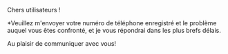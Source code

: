 Chers utilisateurs !

*Veuillez m'envoyer votre numéro de téléphone enregistré et le problème auquel vous êtes confronté, et je vous répondrai dans les plus brefs délais.

Au plaisir de communiquer avec vous!
